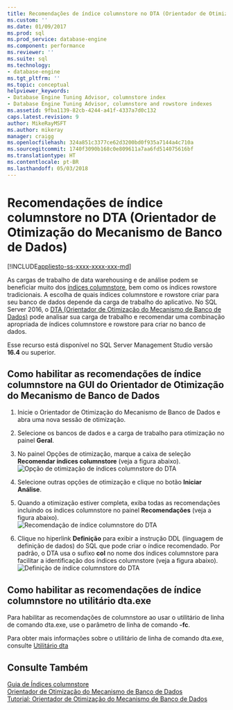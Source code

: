 ```yaml
---
title: Recomendações de índice columnstore no DTA (Orientador de Otimização do Mecanismo de Banco de Dados) | Microsoft Docs
ms.custom: ''
ms.date: 01/09/2017
ms.prod: sql
ms.prod_service: database-engine
ms.component: performance
ms.reviewer: ''
ms.suite: sql
ms.technology:
- database-engine
ms.tgt_pltfrm: ''
ms.topic: conceptual
helpviewer_keywords:
- Database Engine Tuning Advisor, columnstore index
- Database Engine Tuning Advisor, columnstore and rowstore indexes
ms.assetid: 9fba1139-82cb-4244-a41f-4337a7d0c132
caps.latest.revision: 9
author: MikeRayMSFT
ms.author: mikeray
manager: craigg
ms.openlocfilehash: 324a851c3377ce62d3200bd0f935a7144a4c710a
ms.sourcegitcommit: 1740f3090b168c0e809611a7aa6fd514075616bf
ms.translationtype: HT
ms.contentlocale: pt-BR
ms.lasthandoff: 05/03/2018
---
```

# <a name="columnstore-index-recommendations-in-database-engine-tuning-advisor-dta"></a>Recomendações de índice columnstore no DTA (Orientador de Otimização do Mecanismo de Banco de Dados)
[!INCLUDE[appliesto-ss-xxxx-xxxx-xxx-md](../../includes/appliesto-ss-xxxx-xxxx-xxx-md.md)]

 
  As cargas de trabalho de data warehousing e de análise podem se beneficiar muito dos [índices columnstore](../../t-sql/statements/create-columnstore-index-transact-sql.md), bem como os índices rowstore tradicionais. A escolha de quais índices columnstore e rowstore criar para seu banco de dados depende da carga de trabalho do aplicativo. No SQL Server 2016, o [DTA (Orientador de Otimização do Mecanismo de Banco de Dados)](../../relational-databases/performance/database-engine-tuning-advisor.md) pode analisar sua carga de trabalho e recomendar uma combinação apropriada de índices columnstore e rowstore para criar no banco de dados. 
  
 Esse recurso está disponível no SQL Server Management Studio versão **16.4** ou superior. 
  
## <a name="how-to-enable-columnstore-index-recommendations-in-database-engine-tuning-advisor-gui"></a>Como habilitar as recomendações de índice columnstore na GUI do Orientador de Otimização do Mecanismo de Banco de Dados

  
  1. Inicie o Orientador de Otimização do Mecanismo de Banco de Dados e abra uma nova sessão de otimização.
  
  2. Selecione os bancos de dados e a carga de trabalho para otimização no painel **Geral**.
  
  3. No painel Opções de otimização, marque a caixa de seleção **Recomendar índices columnstore** (veja a figura abaixo).
  ![Opção de otimização de índices columnstore do DTA](../../relational-databases/performance/media/dta-columnstore-indexes-tuning-option.gif)
 
  4. Selecione outras opções de otimização e clique no botão **Iniciar Análise**.
  
  5. Quando a otimização estiver completa, exiba todas as recomendações incluindo os índices columnstore no painel **Recomendações** (veja a figura abaixo).      
  ![Recomendação de índice columnstore do DTA](../../relational-databases/performance/media/dta-columnstore-index-recommendation.gif)
  
  6. Clique no hiperlink **Definição** para exibir a instrução DDL (linguagem de definição de dados) do SQL que pode criar o índice recomendado. Por padrão, o DTA usa o sufixo **col** no nome dos índices columnstore para facilitar a identificação dos índices columnstore (veja a figura abaixo).
  ![Definição de índice columnstore do DTA](../../relational-databases/performance/media/dta-columnstore-index-definition.gif) 
  
  
  ## <a name="how-to-enable-columnstore-index-recommendations-in-dtaexe-utility"></a>Como habilitar as recomendações de índice columnstore no utilitário dta.exe

Para habilitar as recomendações de columnstore ao usar o utilitário de linha de comando dta.exe, use o parâmetro de linha de comando **-fc**.

Para obter mais informações sobre o utilitário de linha de comando dta.exe, consulte [Utilitário dta](../../tools/dta/dta-utility.md)

## <a name="see-also"></a>Consulte Também
[Guia de Índices columnstore](../../relational-databases/indexes/columnstore-indexes-overview.md)       
[Orientador de Otimização do Mecanismo de Banco de Dados](../../relational-databases/performance/database-engine-tuning-advisor.md)      
[Tutorial: Orientador de Otimização do Mecanismo de Banco de Dados](Tutorial:%20Database%20Engine%20Tuning%20Advisor.md)



  

